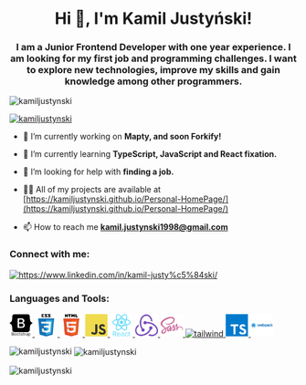 <h1 align="center">Hi 👋, I'm Kamil Justyński!</h1>
<h3 align="center">I am a Junior Frontend Developer with one year experience. I am looking for my first job and programming challenges. I want to explore new technologies, improve my skills and gain knowledge among other programmers.</h3>

<p align="left"> <img src="https://komarev.com/ghpvc/?username=kamiljustynski&label=Profile%20views&color=0e75b6&style=flat" alt="kamiljustynski" /> </p>

<p align="left"> <a href="https://github.com/ryo-ma/github-profile-trophy"><img src="https://github-profile-trophy.vercel.app/?username=kamiljustynski" alt="kamiljustynski" /></a> </p>

- 🔭 I’m currently working on **Mapty, and soon Forkify!**

- 🌱 I’m currently learning **TypeScript, JavaScript and React fixation.**

- 🤝 I’m looking for help with **finding a job.**

- 👨‍💻 All of my projects are available at [https://kamiljustynski.github.io/Personal-HomePage/](https://kamiljustynski.github.io/Personal-HomePage/)

- 📫 How to reach me **kamil.justynski1998@gmail.com**

<h3 align="left">Connect with me:</h3>
<p align="left">
<a href="https://linkedin.com/in/https://www.linkedin.com/in/kamil-justy%c5%84ski/" target="blank"><img align="center" src="https://raw.githubusercontent.com/rahuldkjain/github-profile-readme-generator/master/src/images/icons/Social/linked-in-alt.svg" alt="https://www.linkedin.com/in/kamil-justy%c5%84ski/" height="30" width="40" /></a>
</p>

<h3 align="left">Languages and Tools:</h3>
<p align="left"> <a href="https://getbootstrap.com" target="_blank" rel="noreferrer"> <img src="https://raw.githubusercontent.com/devicons/devicon/master/icons/bootstrap/bootstrap-plain-wordmark.svg" alt="bootstrap" width="40" height="40"/> </a> <a href="https://www.w3schools.com/css/" target="_blank" rel="noreferrer"> <img src="https://raw.githubusercontent.com/devicons/devicon/master/icons/css3/css3-original-wordmark.svg" alt="css3" width="40" height="40"/> </a> <a href="https://www.w3.org/html/" target="_blank" rel="noreferrer"> <img src="https://raw.githubusercontent.com/devicons/devicon/master/icons/html5/html5-original-wordmark.svg" alt="html5" width="40" height="40"/> </a> <a href="https://developer.mozilla.org/en-US/docs/Web/JavaScript" target="_blank" rel="noreferrer"> <img src="https://raw.githubusercontent.com/devicons/devicon/master/icons/javascript/javascript-original.svg" alt="javascript" width="40" height="40"/> </a> <a href="https://reactjs.org/" target="_blank" rel="noreferrer"> <img src="https://raw.githubusercontent.com/devicons/devicon/master/icons/react/react-original-wordmark.svg" alt="react" width="40" height="40"/> </a> <a href="https://redux.js.org" target="_blank" rel="noreferrer"> <img src="https://raw.githubusercontent.com/devicons/devicon/master/icons/redux/redux-original.svg" alt="redux" width="40" height="40"/> </a> <a href="https://sass-lang.com" target="_blank" rel="noreferrer"> <img src="https://raw.githubusercontent.com/devicons/devicon/master/icons/sass/sass-original.svg" alt="sass" width="40" height="40"/> </a> <a href="https://tailwindcss.com/" target="_blank" rel="noreferrer"> <img src="https://www.vectorlogo.zone/logos/tailwindcss/tailwindcss-icon.svg" alt="tailwind" width="40" height="40"/> </a> <a href="https://www.typescriptlang.org/" target="_blank" rel="noreferrer"> <img src="https://raw.githubusercontent.com/devicons/devicon/master/icons/typescript/typescript-original.svg" alt="typescript" width="40" height="40"/> </a> <a href="https://webpack.js.org" target="_blank" rel="noreferrer"> <img src="https://raw.githubusercontent.com/devicons/devicon/d00d0969292a6569d45b06d3f350f463a0107b0d/icons/webpack/webpack-original-wordmark.svg" alt="webpack" width="40" height="40"/> </a> </p>

<p><img align="left" src="https://github-readme-stats.vercel.app/api/top-langs?username=kamiljustynski&show_icons=true&locale=en&layout=compact" alt="kamiljustynski" /></p>

<p>&nbsp;<img align="center" src="https://github-readme-stats.vercel.app/api?username=kamiljustynski&show_icons=true&locale=en" alt="kamiljustynski" /></p>

<p><img align="center" src="https://github-readme-streak-stats.herokuapp.com/?user=kamiljustynski&" alt="kamiljustynski" /></p>
